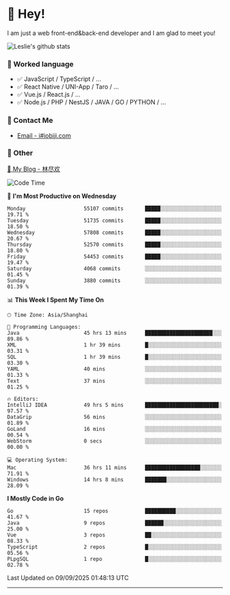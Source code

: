 # 👋 Hey!

I am just a web front-end&back-end developer and I am glad to meet you!

![Leslie's github stats](https://github-readme-stats.vercel.app/api?username=unsafe-ptr&&show_icons=true&&title_color=1abc9c&&icon_color=1abc9c)


### 📝 Worked language

- ✅ JavaScript / TypeScript / ...
- ✅ React Native / UNI-App / Taro / ...
- ✅ Vue.js / React.js / ...
- ✅ Node.js / PHP / NestJS / JAVA / GO / PYTHON / ...

### 📮 Contact Me

- [Email - i#iobiji.com](mailto:i@iobiji.com)


### 🤪 Other

[📌 My Blog - 林尽欢](https://iobiji.com)

<!--START_SECTION:waka-->
![Code Time](http://img.shields.io/badge/Code%20Time-2%2C090%20hrs%2012%20mins-blue)

📅 **I'm Most Productive on Wednesday** 

```text
Monday                   55107 commits       █████░░░░░░░░░░░░░░░░░░░░   19.71 % 
Tuesday                  51735 commits       █████░░░░░░░░░░░░░░░░░░░░   18.50 % 
Wednesday                57808 commits       █████░░░░░░░░░░░░░░░░░░░░   20.67 % 
Thursday                 52570 commits       █████░░░░░░░░░░░░░░░░░░░░   18.80 % 
Friday                   54453 commits       █████░░░░░░░░░░░░░░░░░░░░   19.47 % 
Saturday                 4068 commits        ░░░░░░░░░░░░░░░░░░░░░░░░░   01.45 % 
Sunday                   3880 commits        ░░░░░░░░░░░░░░░░░░░░░░░░░   01.39 % 
```


📊 **This Week I Spent My Time On** 

```text
🕑︎ Time Zone: Asia/Shanghai

💬 Programming Languages: 
Java                     45 hrs 13 mins      ██████████████████████░░░   89.86 % 
XML                      1 hr 39 mins        █░░░░░░░░░░░░░░░░░░░░░░░░   03.31 % 
SQL                      1 hr 39 mins        █░░░░░░░░░░░░░░░░░░░░░░░░   03.30 % 
YAML                     40 mins             ░░░░░░░░░░░░░░░░░░░░░░░░░   01.33 % 
Text                     37 mins             ░░░░░░░░░░░░░░░░░░░░░░░░░   01.25 % 

🔥 Editors: 
IntelliJ IDEA            49 hrs 5 mins       ████████████████████████░   97.57 % 
DataGrip                 56 mins             ░░░░░░░░░░░░░░░░░░░░░░░░░   01.89 % 
GoLand                   16 mins             ░░░░░░░░░░░░░░░░░░░░░░░░░   00.54 % 
WebStorm                 0 secs              ░░░░░░░░░░░░░░░░░░░░░░░░░   00.00 % 

💻 Operating System: 
Mac                      36 hrs 11 mins      ██████████████████░░░░░░░   71.91 % 
Windows                  14 hrs 8 mins       ███████░░░░░░░░░░░░░░░░░░   28.09 % 
```

**I Mostly Code in Go** 

```text
Go                       15 repos            ██████████░░░░░░░░░░░░░░░   41.67 % 
Java                     9 repos             ██████░░░░░░░░░░░░░░░░░░░   25.00 % 
Vue                      3 repos             ██░░░░░░░░░░░░░░░░░░░░░░░   08.33 % 
TypeScript               2 repos             █░░░░░░░░░░░░░░░░░░░░░░░░   05.56 % 
PLpgSQL                  1 repo              █░░░░░░░░░░░░░░░░░░░░░░░░   02.78 % 
```




 Last Updated on 09/09/2025 01:48:13 UTC
<!--END_SECTION:waka-->
---
